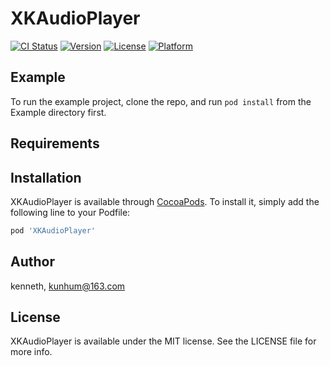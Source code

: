 # XKAudioPlayer

[![CI Status](https://img.shields.io/travis/kenneth/XKAudioPlayer.svg?style=flat)](https://travis-ci.org/kenneth/XKAudioPlayer)
[![Version](https://img.shields.io/cocoapods/v/XKAudioPlayer.svg?style=flat)](https://cocoapods.org/pods/XKAudioPlayer)
[![License](https://img.shields.io/cocoapods/l/XKAudioPlayer.svg?style=flat)](https://cocoapods.org/pods/XKAudioPlayer)
[![Platform](https://img.shields.io/cocoapods/p/XKAudioPlayer.svg?style=flat)](https://cocoapods.org/pods/XKAudioPlayer)

## Example

To run the example project, clone the repo, and run `pod install` from the Example directory first.

## Requirements

## Installation

XKAudioPlayer is available through [CocoaPods](https://cocoapods.org). To install
it, simply add the following line to your Podfile:

```ruby
pod 'XKAudioPlayer'
```

## Author

kenneth, kunhum@163.com

## License

XKAudioPlayer is available under the MIT license. See the LICENSE file for more info.
